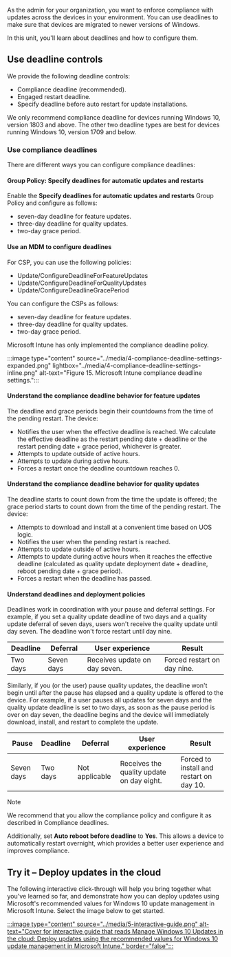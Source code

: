 As the admin for your organization, you want to enforce compliance with updates across the devices in your environment. You can use deadlines to make sure that devices are migrated to newer versions of Windows.

In this unit, you'll learn about deadlines and how to configure them.

## Use deadline controls

We provide the following deadline controls:

- Compliance deadline (recommended).
- Engaged restart deadline.
- Specify deadline before auto restart for update installations.

We only recommend compliance deadline for devices running Windows 10, version 1803 and above. The other two deadline types are best for devices running Windows 10, version 1709 and below.

### Use compliance deadlines

There are different ways you can configure compliance deadlines:

#### Group Policy: Specify deadlines for automatic updates and restarts

Enable the **Specify deadlines for automatic updates and restarts** Group Policy and configure as follows:

- seven-day deadline for feature updates.
- three-day deadline for quality updates.
- two-day grace period.

#### Use an MDM to configure deadlines

For CSP, you can use the following policies:

- Update/ConfigureDeadlineForFeatureUpdates
- Update/ConfigureDeadlineForQualityUpdates
- Update/ConfigureDeadlineGracePeriod

You can configure the CSPs as follows:

- seven-day deadline for feature updates.
- three-day deadline for quality updates.
- two-day grace period.
  
Microsoft Intune has only implemented the compliance deadline policy.

:::image type="content" source="../media/4-compliance-deadline-settings-expanded.png" lightbox="../media/4-compliance-deadline-settings-inline.png" alt-text="Figure 15. Microsoft Intune compliance deadline settings.":::

#### Understand the compliance deadline behavior for feature updates

The deadline and grace periods begin their countdowns from the time of the pending restart. The device:

- Notifies the user when the effective deadline is reached. We calculate the effective deadline as the restart pending date + deadline or the restart pending date + grace period, whichever is greater.
- Attempts to update outside of active hours.
- Attempts to update during active hours.
- Forces a restart once the deadline countdown reaches 0.

#### Understand the compliance deadline behavior for quality updates

The deadline starts to count down from the time the update is offered; the grace period starts to count down from the time of the pending restart. The device:

- Attempts to download and install at a convenient time based on UOS logic.
- Notifies the user when the pending restart is reached.
- Attempts to update outside of active hours.
- Attempts to update during active hours when it reaches the effective deadline (calculated as quality update deployment date + deadline, reboot pending date + grace period).
- Forces a restart when the deadline has passed.

#### Understand deadlines and deployment policies

Deadlines work in coordination with your pause and deferral settings. For example, if you set a quality update deadline of two days and a quality update deferral of seven days, users won't receive the quality update until day seven. The deadline won't force restart until day nine.

|Deadline  |Deferral  |User experience  |Result  |
|---------|---------|---------|---------|
|Two days |Seven days|Receives update on day seven.|Forced restart on day nine.|

Similarly, if you (or the user) pause quality updates, the deadline won't begin until after the pause has elapsed and a quality update is offered to the device. For example, if a user pauses all updates for seven days and the quality update deadline is set to two days, as soon as the pause period is over on day seven, the deadline begins and the device will immediately download, install, and restart to complete the update.

|Pause  |Deadline  |Deferral  |User experience  |Result  |
|---------|---------|---------|---------|---------|
|Seven days|Two days|Not applicable|Receives the quality update on day eight. |Forced to install and restart on day 10.|

> [!NOTE]
> We recommend that you allow the compliance policy and configure it as described in Compliance deadlines.

Additionally, set **Auto reboot before deadline** to **Yes**. This allows a device to automatically restart overnight, which provides a better user experience and improves compliance.

## Try it – Deploy updates in the cloud

The following interactive click-through will help you bring together what you've learned so far, and demonstrate how you can deploy updates using Microsoft's recommended values for Windows 10 update management in Microsoft Intune. Select the image below to get started.

[:::image type="content" source="../media/5-interactive-guide.png" alt-text="Cover for interactive guide that reads Manage Windows 10 Updates in the cloud: Deploy updates using the recommended values for Windows 10 update management in Microsoft Intune." border="false":::](https://edxinteractivepage.blob.core.windows.net/edxpages/cloud-managed-devices-learning-module/Deploy-updates-for-Windows-10-using-Microsoft-Intune/index.html?azure-portal=true)
